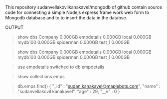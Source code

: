 This  repository sudanvellakovilkanakavel/mongodb of github contain source code for connecting a simple  Nodejs express frame work web form to Mongodb database and to to insert the data in the databse.



OUTPUT

> show dbs
Company     0.000GB
empdetails  0.000GB
local       0.000GB
mydb100     0.000GB
spiderman   0.000GB
test_1      0.000GB



> show dbs
Company     0.000GB
empdetails  0.000GB
local       0.000GB
mydb100     0.000GB
spiderman   0.000GB
test_1      0.000GB


> use empdetails
switched to db empdetails

> show collections
emps



> db.emps.find()
{ "_id" : "sudan.kanakavel@maplebots.com", "name" : "sudanvellakovil kanakavel", "age" : 29, "__v" : 0 }
> 


